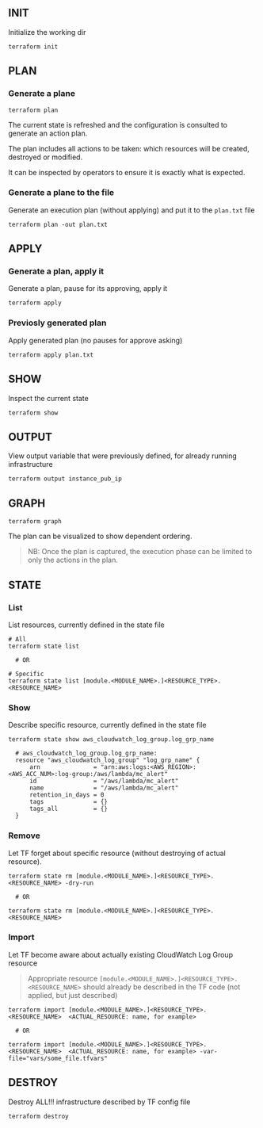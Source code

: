 
## INIT

Initialize the working dir
```
terraform init
```



## PLAN

### Generate a plane

```
terraform plan
```

The current state is refreshed and the configuration is consulted to generate an action plan. 

The plan includes all actions to be taken: which resources will be created, destroyed or modified. 

It can be inspected by operators to ensure it is exactly what is expected. 


### Generate a plane to the file

Generate an execution plan (without applying) and put it to the `plan.txt` file
```
terraform plan -out plan.txt
```



## APPLY

### Generate a plan, apply it

Generate a plan, pause for its approving, apply it
```
terraform apply
```



### Previosly generated plan

Apply generated plan (no pauses for approve asking)
```
terraform apply plan.txt
```


## SHOW

Inspect the current state
```
terraform show
```

## OUTPUT

View output variable that were previously defined, for already running infrastructure

```
terraform output instance_pub_ip
```



## GRAPH

```
terraform graph
```

The plan can be visualized to show dependent ordering. 

> NB: Once the plan is captured, the execution phase can be limited to only the actions in the plan. 


## STATE

### List

List resources, currently defined in the state file
```
# All
terraform state list

  # OR
  
# Specific
terraform state list [module.<MODULE_NAME>.]<RESOURCE_TYPE>.<RESOURCE_NAME>
```

### Show

Describe specific resource, currently defined in the state file
```
terraform state show aws_cloudwatch_log_group.log_grp_name

  # aws_cloudwatch_log_group.log_grp_name:
  resource "aws_cloudwatch_log_group" "log_grp_name" {
      arn               = "arn:aws:logs:<AWS_REGION>:<AWS_ACC_NUM>:log-group:/aws/lambda/mc_alert"
      id                = "/aws/lambda/mc_alert"
      name              = "/aws/lambda/mc_alert"
      retention_in_days = 0
      tags              = {}
      tags_all          = {}
  }
```

### Remove
Let TF forget about specific resource (without destroying of actual resource).
```
terraform state rm [module.<MODULE_NAME>.]<RESOURCE_TYPE>.<RESOURCE_NAME> -dry-run

  # OR
  
terraform state rm [module.<MODULE_NAME>.]<RESOURCE_TYPE>.<RESOURCE_NAME>
```

### Import

Let TF become aware about actually existing CloudWatch Log Group resource

> Appropriate resource `[module.<MODULE_NAME>.]<RESOURCE_TYPE>.<RESOURCE_NAME>`  should already be described in the TF code (not applied, but just described)

```
terraform import [module.<MODULE_NAME>.]<RESOURCE_TYPE>.<RESOURCE_NAME>  <ACTUAL_RESOURCE: name, for example>

  # OR
  
terraform import [module.<MODULE_NAME>.]<RESOURCE_TYPE>.<RESOURCE_NAME>  <ACTUAL_RESOURCE: name, for example> -var-file="vars/some_file.tfvars"
```




## DESTROY

Destroy ALL!!! infrastructure described by TF config file
```
terraform destroy
```

